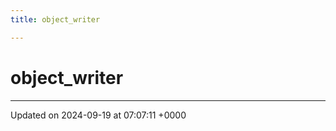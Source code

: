 ```yaml
---
title: object_writer

---
```


# object_writer





-------------------------------

Updated on 2024-09-19 at 07:07:11 +0000